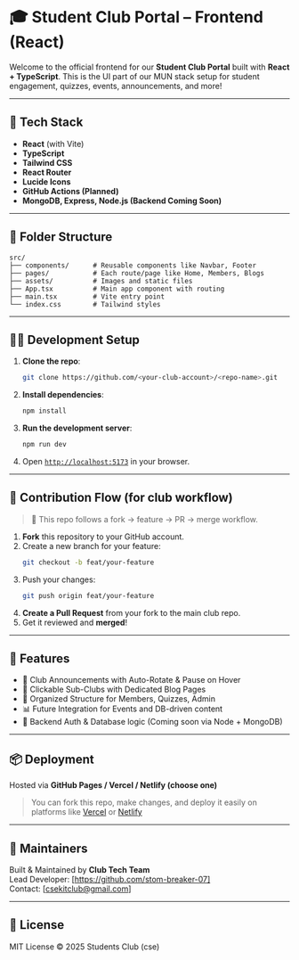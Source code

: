 # 🎓 Student Club Portal – Frontend (React)

Welcome to the official frontend for our **Student Club Portal** built with **React + TypeScript**. This is the UI part of our MUN stack setup for student engagement, quizzes, events, announcements, and more!

---

## 🚀 Tech Stack

- **React** (with Vite)
- **TypeScript**
- **Tailwind CSS**
- **React Router**
- **Lucide Icons**
- **GitHub Actions (Planned)**
- **MongoDB, Express, Node.js (Backend Coming Soon)**

---

## 📁 Folder Structure

```
src/
├── components/      # Reusable components like Navbar, Footer
├── pages/           # Each route/page like Home, Members, Blogs
├── assets/          # Images and static files
├── App.tsx          # Main app component with routing
├── main.tsx         # Vite entry point
└── index.css        # Tailwind styles
```

---

## 🧑‍💻 Development Setup

1. **Clone the repo**:
   ```bash
   git clone https://github.com/<your-club-account>/<repo-name>.git
   ```

2. **Install dependencies**:
   ```bash
   npm install
   ```

3. **Run the development server**:
   ```bash
   npm run dev
   ```

4. Open [`http://localhost:5173`](http://localhost:5173) in your browser.

---

## 🧪 Contribution Flow (for club workflow)

> 🔁 This repo follows a fork → feature → PR → merge workflow.

1. **Fork** this repository to your GitHub account.
2. Create a new branch for your feature:
   ```bash
   git checkout -b feat/your-feature
   ```
3. Push your changes:
   ```bash
   git push origin feat/your-feature
   ```
4. **Create a Pull Request** from your fork to the main club repo.
5. Get it reviewed and **merged**!

---

## 📣 Features

- 💬 Club Announcements with Auto-Rotate & Pause on Hover
- 🔗 Clickable Sub-Clubs with Dedicated Blog Pages
- 🧠 Organized Structure for Members, Quizzes, Admin
- 📊 Future Integration for Events and DB-driven content
- 🔐 Backend Auth & Database logic (Coming soon via Node + MongoDB)

---

## 📦 Deployment

Hosted via **GitHub Pages / Vercel / Netlify (choose one)**

> You can fork this repo, make changes, and deploy it easily on platforms like [Vercel](https://vercel.com/) or [Netlify](https://www.netlify.com/)

---

## 🙌 Maintainers

Built & Maintained by **Club Tech Team**  
Lead Developer: [https://github.com/stom-breaker-07]  
Contact: [csekitclub@gmail.com] 

---

## 📃 License

MIT License © 2025 Students Club (cse)
